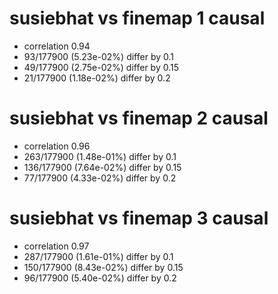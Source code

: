 # susiebhat vs finemap  1 causal

- correlation 0.94
- 93/177900 (5.23e-02%) differ by 0.1
- 49/177900 (2.75e-02%) differ by 0.15
- 21/177900 (1.18e-02%) differ by 0.2


# susiebhat vs finemap  2 causal

- correlation 0.96
- 263/177900 (1.48e-01%) differ by 0.1
- 136/177900 (7.64e-02%) differ by 0.15
- 77/177900 (4.33e-02%) differ by 0.2


# susiebhat vs finemap  3 causal

- correlation 0.97
- 287/177900 (1.61e-01%) differ by 0.1
- 150/177900 (8.43e-02%) differ by 0.15
- 96/177900 (5.40e-02%) differ by 0.2


